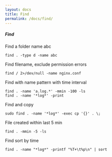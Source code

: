 ```yaml
---
layout: docs
title: Find
permalink: /docs/find/
---
```


##### Find

Find a folder name abc

    find . -type d -name abc

Find filename, exclude permission errors

    find / 2>/dev/null -name nginx.conf

Find with name pattern with time interval

    find . -name 'a.log.*' -mmin -100 -ls
    find . -name '*log*' -print

Find and copy

    sudo find . -name '*log*' -exec cp '{}' . \;

File created within last 5 min

    find . -mmin -5 -ls

Find sort by time

    find . -name "*log*" -printf "%T+\t%p\n" | sort
